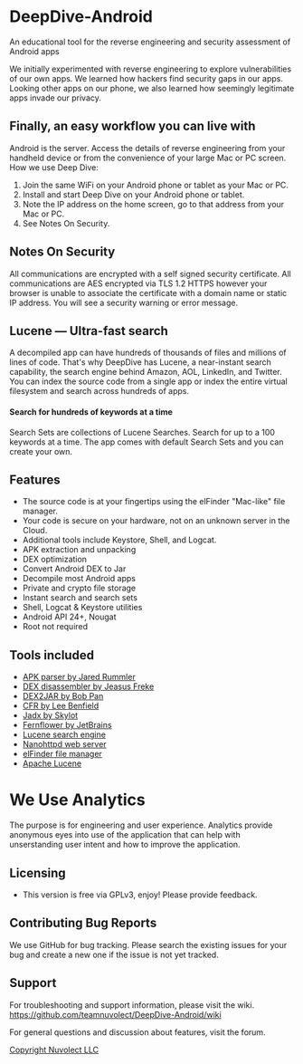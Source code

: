 # DeepDive-Android
An educational tool for the reverse engineering and security assessment of Android apps

We initially experimented with reverse engineering to explore vulnerabilities of our own apps. 
We learned how hackers find security gaps in our apps. Looking other apps on our phone, 
we also learned how seemingly legitimate apps invade our privacy.

## Finally, an easy workflow you can live with
Android is the server. Access the details of reverse engineering from your handheld device 
or from the convenience of your large Mac or PC screen. How we use Deep Dive:
1. Join the same WiFi on your Android phone or tablet as your Mac or PC.
1. Install and start Deep Dive on your Android phone or tablet.
1. Note the IP address on the home screen, go to that address from your Mac or PC. 
1. See Notes On Security.

## Notes On Security
All communications are encrypted with a self signed security certificate. 
All communications are AES encrypted via TLS 1.2 HTTPS however your browser is unable to 
associate the certificate with a domain name or static IP address. 
You will see a security warning or error message. 

## Lucene — Ultra-fast search
A decompiled app can have hundreds of thousands of files and millions of lines of code.
That's why DeepDive has Lucene, a near-instant search capability, the search engine behind Amazon, 
AOL, LinkedIn, and Twitter. You can index the source code from a single app or index the entire 
virtual filesystem and search across hundreds of apps.

#### Search for hundreds of keywords at a time
Search Sets are collections of Lucene Searches. Search for up to a 100 keywords at a time. 
The app comes with default Search Sets and you can create your own.

## Features
* The source code is at your fingertips using the elFinder "Mac-like" file manager.
* Your code is secure on your hardware, not on an unknown server in the Cloud.
* Additional tools include Keystore, Shell, and Logcat.
* APK extraction and unpacking
* DEX optimization
* Convert Android DEX to Jar
* Decompile most Android apps
* Private and crypto file storage
* Instant search and search sets
* Shell, Logcat & Keystore utilities
* Android API 24+, Nougat
* Root not required

## Tools included
* <a href="https://github.com/jaredrummler/APKParser">APK parser by Jared Rummler</a>
* <a href="https://github.com/JesusFreke/smali/wiki">DEX disassembler by Jeasus Freke</a>
* <a href="https://github.com/pxb1988/dex2jar">DEX2JAR by Bob Pan</a>
* <a href="http://www.benf.org/other/cfr/">CFR by Lee Benfield</a>
* <a href="https://github.com/skylot/jadx">Jadx by Skylot</a>
* <a href="https://github.com/JetBrains/intellij-community/tree/master/plugins/java-decompiler/engine">Fernflower by JetBrains</a>
* <a href="https://lucene.apache.org/">Lucene search engine</a>
* <a href="https://github.com/NanoHttpd/nanohttpd">Nanohttpd web server</a>
* <a href="https://github.com/Studio-42/elFinder">elFinder file manager</a>
* <a href="https://lucene.apache.org/">Apache Lucene</a>

# We Use Analytics
The purpose is for engineering and user experience. 
Analytics provide anonymous eyes into use of the application that can help with 
unserstanding user intent and how to improve the application.

## Licensing
* This version is free via GPLv3, enjoy! Please provide feedback.
## Contributing Bug Reports
We use GitHub for bug tracking. Please search the existing issues for your bug and create 
a new one if the issue is not yet tracked.

## Support
For troubleshooting and support information, please visit the wiki.
<https://github.com/teamnuvolect/DeepDive-Android/wiki>

For general questions and discussion about features, visit the forum.
<a href="https://nuvolect.freeforums.net/board/4/discussion-deepdive">

Copyright Nuvolect LLC

